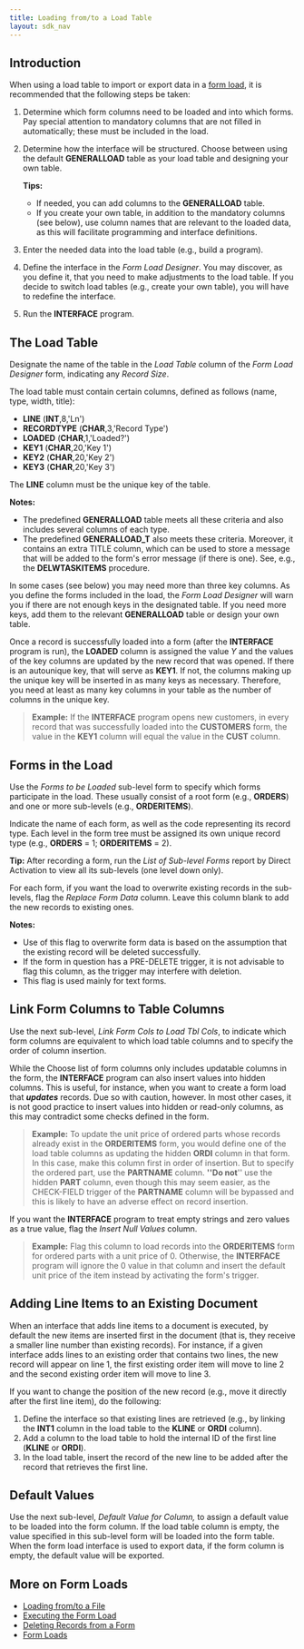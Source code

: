 ```yaml
---
title: Loading from/to a Load Table
layout: sdk_nav
---
```


## Introduction

When using a load table to import or export data in a [form
load](Form-Loads ), it is recommended that the following steps
be taken:

1.  Determine which form columns need to be loaded and into which forms.
    Pay special attention to mandatory columns that are not filled in
    automatically; these must be included in the load.
2.  Determine how the interface will be structured. Choose between using
    the default **GENERALLOAD** table as your load table and designing
    your own table.

    **Tips:**
    - If needed, you can add columns to the **GENERALLOAD** table.
    - If you create your own table, in addition to the mandatory
        columns (see below), use column names that are relevant to the
        loaded data, as this will facilitate programming and interface
        definitions.
3.  Enter the needed data into the load table (e.g., build a program).
4.  Define the interface in the *Form Load Designer*. You may discover,
    as you define it, that you need to make adjustments to the load
    table. If you decide to switch load tables (e.g., create your own
    table), you will have to redefine the interface.
5.  Run the **INTERFACE** program.

## The Load Table 

Designate the name of the table in the *Load Table* column of the *Form
Load Designer* form, indicating any *Record Size*.

The load table must contain certain columns, defined as follows (name,
type, width, title):

-   **LINE** (**INT**,8,\'Ln\')
-   **RECORDTYPE** (**CHAR**,3,\'Record Type\')
-   **LOADED** (**CHAR**,1,\'Loaded?\')
-   **KEY1** (**CHAR**,20,\'Key 1\')
-   **KEY2** (**CHAR**,20,\'Key 2\')
-   **KEY3** (**CHAR**,20,\'Key 3\')

The **LINE** column must be the unique key of the table.

**Notes:**

-   The predefined **GENERALLOAD** table meets all these criteria and
    also includes several columns of each type.
-   The predefined **GENERALLOAD_T** also meets these criteria.
    Moreover, it contains an extra TITLE column, which can be used to
    store a message that will be added to the form\'s error message (if
    there is one). See, e.g., the **DELWTASKITEMS** procedure.


In some cases (see below) you may need more than three key columns. As
you define the forms included in the load, the *Form Load Designer* will
warn you if there are not enough keys in the designated table. If you
need more keys, add them to the relevant **GENERALLOAD** table or design
your own table.

Once a record is successfully loaded into a form (after the
**INTERFACE** program is run), the **LOADED** column is assigned the
value *Y* and the values of the key columns are updated by the new
record that was opened. If there is an autounique key, that will serve
as **KEY1**. If not, the columns making up the unique key will be
inserted in as many keys as necessary. Therefore, you need at least as
many key columns in your table as the number of columns in the unique
key.

> **Example:** If the **INTERFACE** program opens new customers, in
> every record that was successfully loaded into the **CUSTOMERS** form,
> the value in the **KEY1** column will equal the value in the **CUST**
> column.

## Forms in the Load 

Use the *Forms to be Loaded* sub-level form to specify which forms
participate in the load. These usually consist of a root form (e.g.,
**ORDERS**) and one or more sub-levels (e.g., **ORDERITEMS**).

Indicate the name of each form, as well as the code representing its
record type. Each level in the form tree must be assigned its own unique
record type (e.g., **ORDERS** = 1; **ORDERITEMS** = 2).

**Tip:** After recording a form, run the *List of Sub-level Forms*
report by Direct Activation to view all its sub-levels (one level down
only).

For each form, if you want the load to overwrite existing records in the
sub-levels, flag the *Replace Form Data* column. Leave this column blank
to add the new records to existing ones.


**Notes:**

-   Use of this flag to overwrite form data is based on the assumption
    that the existing record will be deleted successfully.
-   If the form in question has a PRE-DELETE trigger, it is not
    advisable to flag this column, as the trigger may interfere with
    deletion.
-   This flag is used mainly for text forms.


## Link Form Columns to Table Columns 

Use the next sub-level, *Link Form Cols to Load Tbl Cols*, to indicate
which form columns are equivalent to which load table columns and to
specify the order of column insertion.

While the Choose list of form columns only includes updatable columns in
the form, the **INTERFACE** program can also insert values into hidden
columns. This is useful, for instance, when you want to create a form
load that ***updates*** records. Due so with caution, however. In most
other cases, it is not good practice to insert values into hidden or
read-only columns, as this may contradict some checks defined in the
form.

> **Example:** To update the unit price of ordered parts whose records
> already exist in the **ORDERITEMS** form, you would define one of the
> load table columns as updating the hidden **ORDI** column in that
> form. In this case, make this column first in order of insertion. But
> to specify the ordered part, use the **PARTNAME** column. **\'\'Do
> not**\'\' use the hidden **PART** column, even though this may seem
> easier, as the CHECK-FIELD trigger of the **PARTNAME** column will be
> bypassed and this is likely to have an adverse effect on record
> insertion.

If you want the **INTERFACE** program to treat empty strings and zero
values as a true value, flag the *Insert Null Values* column.

> **Example:** Flag this column to load records into the **ORDERITEMS**
> form for ordered parts with a unit price of 0. Otherwise, the
> **INTERFACE** program will ignore the 0 value in that column and
> insert the default unit price of the item instead by activating the
> form\'s trigger.

## Adding Line Items to an Existing Document 

When an interface that adds line items to a document is executed, by
default the new items are inserted first in the document (that is, they
receive a smaller line number than existing records). For instance, if a
given interface adds lines to an existing order that contains two lines,
the new record will appear on line 1, the first existing order item will
move to line 2 and the second existing order item will move to line 3.

If you want to change the position of the new record (e.g., move it
directly after the first line item), do the following:

1.  Define the interface so that existing lines are retrieved (e.g., by
    linking the **INT1** column in the load table to the **KLINE** or
    **ORDI** column).
2.  Add a column to the load table to hold the internal ID of the first
    line (**KLINE** or **ORDI**).
3.  In the load table, insert the record of the new line to be added
    after the record that retrieves the first line.

## Default Values 

Use the next sub-level, *Default Value for Column,* to assign a default
value to be loaded into the form column. If the load table column is
empty, the value specified in this sub-level form will be loaded into
the form table. When the form load interface is used to export data, if
the form column is empty, the default value will be exported.

## More on Form Loads 

-   [Loading from/to a File](Loading-from/to-a-File )
-   [Executing the Form Load](Executing-the-Form-Load )
-   [Deleting Records from a
    Form](Deleting-Records-from-a-Form )
-   [Form Loads](Form-Loads )
